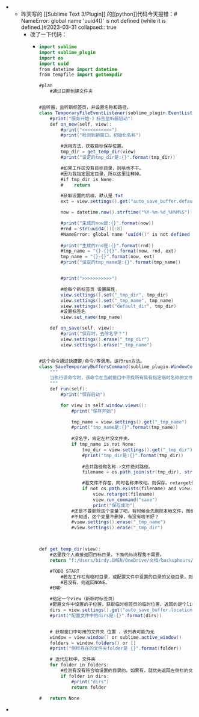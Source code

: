 -
	- 昨天写的 [[Sublime Text 3/Plugin]] 的[[python]]代码今天报错：# NameError: global name 'uuid4()' is not defined (while it is defined.)#2023-03-31
	  collapsed:: true
		- 改了一下代码：
			- ```java
			  import sublime
			  import sublime_plugin
			  import os
			  import uuid
			  from datetime import datetime
			  from tempfile import gettempdir
			  
			  #plan
			      #通过日期创建文件夹
			  
			  
			  #监听器，监听新标签页，并设置名称和路径。
			  class TemporaryFileEventListener(sublime_plugin.EventListener):
			      #print("服务开始-》标签监听器启动")
			      def on_new(self, view):
			          #print("<<<<<<<<<<<")
			          #print("检测到新窗口，初始化名称")
			  
			          #调用方法，获取目标保存位置。
			          tmp_dir = get_temp_dir(view)
			          #print("设定的tmp_dir是:{}".format(tmp_dir))
			  
			          #如果工作区没有目标目录，则啥也不干。
			          #因为我指定固定目录，所以这里注释掉。
			          #if tmp_dir is None:
			          #    return
			  
			          #获取设置的后缀，默认是.txt
			          ext = view.settings().get("auto_save_buffer.default_extension", ".txt")
			  
			          now = datetime.now().strftime("%Y-%m-%d_%H%M%S")
			  
			          #print("生成的now是:{}".format(now))
			          #rnd = str(uuid4())[:8]
			          #NameError: global name 'uuid4()' is not defined (while it is defined.)
			          
			          #print("生成的rnd是:{}".format(rnd))
			          #tmp_name = "{}-{}{}".format(now, rnd, ext)
			          tmp_name = "{}-{}".format(now, ext)
			          #print("设定的tmp_name是:{}".format(tmp_name))
			  
			  
			          #print(">>>>>>>>>>>")
			  
			          #给每个新标签页 设置属性.
			          view.settings().set("_tmp_dir", tmp_dir)
			          view.settings().set("_tmp_name", tmp_name)
			          view.settings().set("default_dir", tmp_dir)
			          #设置标签名
			          view.set_name(tmp_name)
			  
			      def on_save(self, view):
			          #print("保存时，去除名字？")
			          view.settings().erase("_tmp_dir")
			          view.settings().erase("_tmp_name")
			  
			  
			  #这个命令通过快捷键/命令/等调用。运行run方法。
			  class SaveTemporaryBuffersCommand(sublime_plugin.WindowCommand):
			      """
			      当执行该命令时，该命令在当前窗口中寻找所有具有指定临时名称的文件强制将它们保存指定文件夹中，并使用该名称。
			      """
			      def run(self):
			          #print("保存启动")
			  
			          for view in self.window.views():
			              #print("保存开始")
			  
			              tmp_name = view.settings().get("_tmp_name")
			              #print("tmp_name是:{}".format(tmp_name))
			              
			              #没名字，肯定左栏没文件夹。
			              if tmp_name is not None:
			                  tmp_dir = view.settings().get("_tmp_dir")
			                  #print("tmp_dir是:{}".format(tmp_dir))
			                  
			                  #合并路径和名称->文件绝对路径。
			                  filename = os.path.join(str(tmp_dir), str(tmp_name))
			  
			                  #若文件不存在，同时名称未改动。则保存。retarget什么意思？
			                  if not os.path.exists(filename) and view.name() == tmp_name:
			                      view.retarget(filename)
			                      view.run_command("save")
			                      print("保存成功")
			              #还是不要删除这个变量了吧。有时候会先删除本地文件，而缓存还在。这样就不容易再保存，或者关闭了。
			              #不知道，这个变量不删掉，有没有啥不好？
			              #view.settings().erase("_tmp_name")
			              #view.settings().erase("_tmp_dir")
			  
			  
			  
			  def get_temp_dir(view):
			      #这里我个人直接返回目标目录，下面代码流程我不需要。   
			      return "f:/Users/birdy.OMEN/OneDrive/文档/backuphours/sublime"
			  
			      #TODO START
			          #若左工作栏有临时目录，或配置文件中设置的目录的父级目录，则返回目录。
			          #若没有，则返回NONE。
			      #END
			  
			      #给定一个view（新临时标签页）
			      #配置文件中设置的子位置，获取临时标签页的临时位置，返回的是个list
			      dirs = view.settings().get("auto_save_buffer.locations", [gettempdir()])
			      #print("配置文件中的dirs是:{}".format(dirs))
			  
			  
			      # 获取窗口中可用的文件夹 位置 ，该列表可能为无
			      window = view.window() or sublime.active_window()
			      folders = window.folders() or []
			      #print("侧栏存在的文件夹folder是 {}".format(folder))
			  
			      # 迭代左栏中，文件夹
			      for folder in folders:
			          #检测有没有符合咱设置的目录的。如果有，就优先返回左侧栏的文件夹。
			          if folder in dirs:
			              #print("dirs")
			              return folder
			  
			  #   return None
			  
			  ```
-